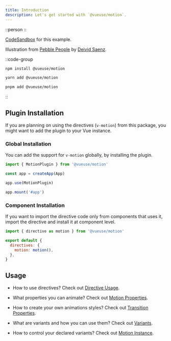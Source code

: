 ```yaml
---
title: Introduction
description: Let's get started with `@vueuse/motion`.
---
```


::person
::

[CodeSandbox](https://codesandbox.io/s/vueusemotion-me1jn?file=/src/components/Person.vue) for this example.

Illustration from [Pebble People](https://blush.design/fr/collections/pebble-people) by [Deivid Saenz](https://blush.design/fr/artists/deivid-saenz).


::code-group
```bash [npm]
npm install @vueuse/motion
```

```bash [yarn]
yarn add @vueuse/motion
```

```bash [pnpm]
pnpm add @vueuse/motion
```
::

## Plugin Installation

If you are planning on using the directives (`v-motion`) from this package, you might want to add the plugin to your Vue instance.

### Global Installation

You can add the support for `v-motion` globally, by installing the plugin.

```javascript
import { MotionPlugin } from '@vueuse/motion'

const app = createApp(App)

app.use(MotionPlugin)

app.mount('#app')
```

### Component Installation

If you want to import the directive code only from components that uses it, import the directive and install it at component level.

```javascript
import { directive as motion } from '@vueuse/motion'

export default {
  directives: {
    motion: motion(),
  },
}
```

## Usage

- How to use directives? Check out [Directive Usage](/docs/features/directive-usage).

- What properties you can animate? Check out [Motion Properties](/docs/features/motion-properties).

- How to create your own animations styles? Check out [Transition Properties](/docs/features/transition-properties).

- What are variants and how you can use them? Check out [Variants](/docs/features/variants).

- How to control your declared variants? Check out [Motion Instance](/docs/features/motion-instance).
